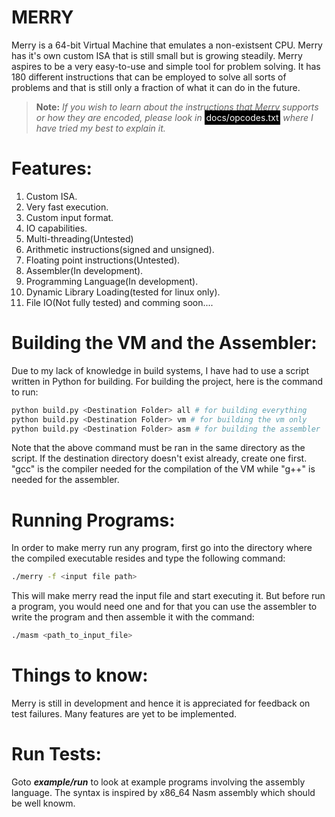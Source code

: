 # MERRY

Merry is  a 64-bit Virtual Machine that emulates a non-existsent CPU. Merry has it's own custom ISA that is still small but is growing steadily. Merry aspires to be a very easy-to-use and simple tool for problem solving. It has 180 different instructions that can be employed to solve all sorts of problems and that is still only a fraction of what it can do in the future.

> **Note:**
>_If you wish to learn about the instructions that Merry supports or how they are encoded, please look in_ <span style="background-color: #000000; color: white; padding: 0.2em;">docs/opcodes.txt</span> _where I have tried my best to explain it._

# Features:
1. Custom ISA.
2. Very fast execution.
3. Custom input format.
4. IO capabilities.
5. Multi-threading(Untested)
6. Arithmetic instructions(signed and unsigned).
7. Floating point instructions(Untested).
8. Assembler(In development).
9. Programming Language(In development).  
10. Dynamic Library Loading(tested for linux only).
11. File IO(Not fully tested)
and comming soon....

# Building the VM and the Assembler:
Due to my lack of knowledge in build systems, I have had to use a script written in Python for building. For building the project, here is the command to run:
```bash
python build.py <Destination Folder> all # for building everything
python build.py <Destination Folder> vm # for building the vm only
python build.py <Destination Folder> asm # for building the assembler
```
Note that the above command must be ran in the same directory as the script. If the destination directory doesn't exist already, create one first.
"gcc" is the compiler needed for the compilation of the VM while "g++" is needed for the assembler.

# Running Programs:
In order to make merry run any program, first go into the directory where the compiled executable resides and type the following command:
```bash
./merry -f <input file path>
```
This will make merry read the input file and start executing it. 
But before run a program, you would need one and for that you can use the assembler to write the program and then assemble it with the command:
```bash
./masm <path_to_input_file>
```

# Things to know:
Merry is still in development and hence it is appreciated for feedback on test failures. Many features are yet to be implemented. 

# Run Tests:
Goto **_example/run_** to look at example programs involving the assembly language. 
The syntax is inspired by x86_64 Nasm assembly which should be well knowm.
